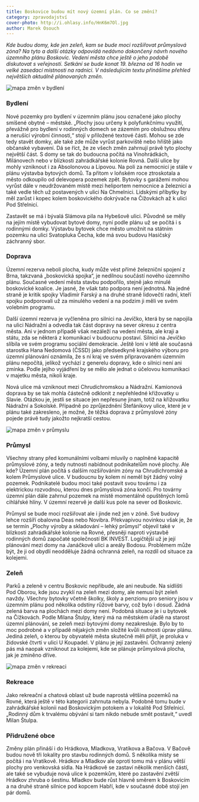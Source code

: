 ```yaml
---
title: Boskovice budou mít nový územní plán. Co se změní?
category: zpravodajství
cover-photo: http://i.ohlasy.info/HnK6m7Ol.jpg
author: Marek Osouch
---
```


*Kde budou domy, kde jen zeleň, kam se bude moci rozšiřovat průmyslová zóna? Na tyto a další otázky odpovídá nedávno dokončený návrh nového územního plánu Boskovic. Vedení města chce ještě o jeho podobě diskutovat s veřejností. Setkání se bude konat 19. března od 16 hodin ve velké zasedací místnosti na radnici.  V následujícím textu přinášíme přehled největších aktuálně plánovaných změn.*

<img src="http://i.ohlasy.info/iDwXp1T.png" alt="mapa změn v bydlení" class="img-responsive">

### Bydlení

Nové pozemky pro bydlení v územním plánu jsou označené jako plochy smíšené obytné – městské. „Plochy jsou určeny k polyfunkčnímu využití, převážně pro bydlení v rodinných domech se zázemím pro obslužnou sféru a nerušící výrobní činnosti,“ stojí v přiložené textové části. Mohou se zde tedy stavět domky, ale také zde může vyrůst parkoviště nebo hřiště jako občanské vybavení. Dá se říct, že ze všech změn zahrnují právě tyto plochy největší část. S domy se tak do budoucna počítá na Vinohrádkách, Milánovech nebo v blízkosti zahrádkářské kolonie Rovná. Další ulice by mohly vzniknout i za Absolonovou a Lipovou. Na poli za nemocnicí je stále v plánu výstavba bytových domů. Ta přitom v loňském roce ztroskotala a město odkoupilo od delevopera pozemek zpět. Bytovky s garážemi mohou vyrůst dále v neudržovaném místě mezi heliportem nemocnice a železnicí a také vedle těch už postavených v ulici Na Chmelnici. Lidskými příbytky by měl zarůst i kopec kolem boskovického dokrývače na Čížovkách až k ulici Pod Střelnicí.

Zastavět se má i bývalá Slámova pila na Hybešově ulici. Původně se měly na jejím místě vybudovat bytové domy, nyní podle plánu už se počítá i s rodinnými domky. Výstavbu bytovek chce město umožnit na státním pozemku na ulici Svatopluka Čecha, kde má svou budovu Hasičský záchranný sbor.

### Doprava

Územní rezerva neboli plocha, kudy může vést přímé železniční spojení z Brna, takzvaná „boskovická spojka“, je nedílnou součástí nového územního plánu. Současné vedení města stavbu podpořilo, stejně jako minulé boskovické koalice. Je jasné, že však tato podpora není jednotná. Na jedné straně je kritik spojky Vladimír Farský a na druhé straně lidovečtí radní, kteří spojku podporovali už za minulého vedení a na podzim ji měli ve svém volebním programu.

Další územní rezerva je vyčleněna pro silnici na Jevíčko, která by se napojila na ulici Nádražní a odvedla tak část dopravy na sever okresu z centra města. Ani v jednom případě však nezáleží na vedení města, ale kraji a státu, zda se některá z komunikací v budoucnu postaví. Silnici na Jevíčko slíbila ve svém programu sociální demokracie. Ještě loni v létě ale současná starostka Hana Nedomová (ČSSD) jako předsedkyně krajského výboru pro územní plánování oznámila, že s ní kraj ve svém připravovaném územním plánu nepočítá, jelikož vychází z generelu dopravy, kde o silnici není ani zmínka. Podle jejího vyjádření by se mělo ale jednat o účelovou komunikaci v majetku města, nikoli kraje.

Nová ulice má vzniknout mezi Chrudichromskou a Nádražní. Kamionová doprava by se tak mohla částečně odklonit z nepřehledné křižovatky u Slavie. Otázkou je, jestli se situace jen nepřesune jinam, totiž na křižovatku Nádražní a Sokolské. Případně po zprůjezdnění Štefánikovy ulice, které je v plánu také zakresleno, je možné, že těžká doprava z průmyslové zóny pojede právě tudy jakožto nejkratší cestou. 

<img src="http://i.ohlasy.info/oEB4FTz.png" alt="mapa změn v průmyslu" class="img-responsive">

### Průmysl

Všechny strany před komunálními volbami mluvily o naplněné kapacitě průmyslové zóny, a tedy nutnosti nabídnout podnikatelům nové plochy. Ale kde? Územní plán počítá s dalším rozšiřováním zóny na Chrudichromské a kolem Průmyslové ulice. V budoucnu by kolem ní neměl být žádný volný pozemek. Podnikatelé budou moci také postavit svou továrnu i za elektrickou rozvodnou, kterou dnes průmyslová zóna končí. Pro továrny územní plán dále zahrnul pozemek na místě momentálně opuštěných lomů cihlářské hlíny. V územní rezervě je další kus pole na sever od Boskovic.

Průmysl se bude moci rozšiřovat ale i jinde než jen v zóně. Své budovy lehce rozšíří obalovna Deas nebo Novibra. Překvapivou novinkou však je, že se termín „Plochy výroby a skladování – lehký průmysl“ objevil také v blízkosti zahrádkářské kolonie na Rovné, přesněji naproti výstavbě rodinných domů započaté společností BK INVEST. Logičtější už je její plánování mezi domy na Janáčkově ulici a areály Bodosu. Problémem může být, že ji od obydlí neodděluje žádná ochranná zeleň, na rozdíl od situace za kolejemi.

### Zeleň

Parků a zeleně v centru Boskovic nepřibude, ale ani neubude. Na sídlišti Pod Oborou, kde jsou zvyklí na zeleň mezi domy, ale nemusí být zeleň navždy. Všechny bytovky včetně školky, školy a penzionu pro seniory jsou v územním plánu pod několika odstíny růžové barvy, což bylo i dosud. Žádná zelená barva na plochách mezi domy není. Podobná situace je i u bytovek na Čížkovách. Podle Milana Štulpy, který má na městském úřadě na starost územní plánování, se zeleň mezi bytovými domy nezakresluje. Bylo by to moc podrobné a v případě nějakých změn složité kvůli nutnosti úprav plánu. Jediná zeleň, o kterou by obyvatelé města skutečně měli přijít, je proluka v židovské čtvrti v ulici U Koupadel. V plánu je její zastavění. Ochranný zelený pás má naopak vzniknout za kolejemi, kde se plánuje průmyslová plocha, jak je zmíněno dříve.

<img src="http://i.ohlasy.info/WSLvv2r.png" alt="mapa změn v rekreaci" class="img-responsive">

### Rekreace

Jako rekreační a chatová oblast už bude naprostá většina pozemků na Rovné, která ještě v této kategorii zahrnuta nebyla. Podobně tomu bude v zahrádkářské kolonii nad Boskovickým potokem a v lokalitě Pod Střelnicí. „Rodinný dům k trvalému obývání si tam nikdo nebude smět postavit,“ uvedl Milan Štulpa.

### Přidružené obce

Změny plán přináší i do Hrádkova, Mladkova, Vratíkova a Bačova. V Bačově budou nově tři lokality pro stavbu rodinných domů. S několika místy se počítá i na Vratíkově. Hrádkov a Mladkov ale oproti tomu má v plánu větší plochy pro venkovská sídla. Na Hrádkově se zastaví několik menších částí, ale také se vybuduje nová ulice k pozemkům, které po zastavění zvětší Hrádkov zhruba o šestinu. Mladkov bude růst hlavně směrem k Boskovicím a na druhé straně silnice pod kopcem Habří, kde v současné době stojí jen pár domů. 


